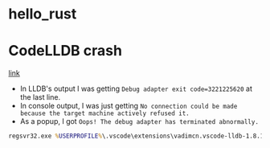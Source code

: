 # hello_rust

# CodeLLDB crash

[link](https://github.com/vadimcn/vscode-lldb/issues/410)

- In LLDB's output I was getting `Debug adapter exit code=3221225620` at the last line.
- In console output, I was just getting `No connection could be made because the target machine actively refused it.`
- As a popup, I got `Oops! The debug adapter has terminated abnormally.`

```cmd
regsvr32.exe %USERPROFILE%\.vscode\extensions\vadimcn.vscode-lldb-1.8.1\adapter\msdia140.dll
```
